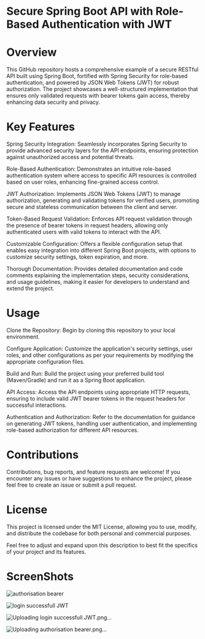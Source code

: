 # Secure Spring Boot API with Role-Based Authentication with JWT
# Overview
This GitHub repository hosts a comprehensive example of a secure RESTful API built using Spring Boot, fortified with Spring Security for role-based authentication, and powered by JSON Web Tokens (JWT) for robust authorization. The project showcases a well-structured implementation that ensures only validated requests with bearer tokens gain access, thereby enhancing data security and privacy.

# Key Features
Spring Security Integration: Seamlessly incorporates Spring Security to provide advanced security layers for the API endpoints, ensuring protection against unauthorized access and potential threats.

Role-Based Authentication: Demonstrates an intuitive role-based authentication system where access to specific API resources is controlled based on user roles, enhancing fine-grained access control.

JWT Authorization: Implements JSON Web Tokens (JWT) to manage authorization, generating and validating tokens for verified users, promoting secure and stateless communication between the client and server.

Token-Based Request Validation: Enforces API request validation through the presence of bearer tokens in request headers, allowing only authenticated users with valid tokens to interact with the API.

Customizable Configuration: Offers a flexible configuration setup that enables easy integration into different Spring Boot projects, with options to customize security settings, token expiration, and more.

Thorough Documentation: Provides detailed documentation and code comments explaining the implementation steps, security considerations, and usage guidelines, making it easier for developers to understand and extend the project.

# Usage
Clone the Repository: Begin by cloning this repository to your local environment.

Configure Application: Customize the application's security settings, user roles, and other configurations as per your requirements by modifying the appropriate configuration files.

Build and Run: Build the project using your preferred build tool (Maven/Gradle) and run it as a Spring Boot application.

API Access: Access the API endpoints using appropriate HTTP requests, ensuring to include valid JWT bearer tokens in the request headers for successful interactions.

Authentication and Authorization: Refer to the documentation for guidance on generating JWT tokens, handling user authentication, and implementing role-based authorization for different API resources.

# Contributions
Contributions, bug reports, and feature requests are welcome! If you encounter any issues or have suggestions to enhance the project, please feel free to create an issue or submit a pull request.

# License
This project is licensed under the MIT License, allowing you to use, modify, and distribute the codebase for both personal and commercial purposes.

Feel free to adjust and expand upon this description to best fit the specifics of your project and its features.

# ScreenShots
![authorisation bearer](https://github.com/swapniltake1/Secure-Spring-Boot-API-with-JWT-Authentication/assets/61576958/7dc88d35-b7c8-463c-bc73-b4e08986be2c)



![login successfull JWT](https://github.com/swapniltake1/Secure-Spring-Boot-API-with-JWT-Authentication/assets/61576958/e6880899-118a-4b5c-95cc-ebfd3ac0afcc)



![Uploading login successfull JWT.png…]()

![Uploading authorisation bearer.png…]()


